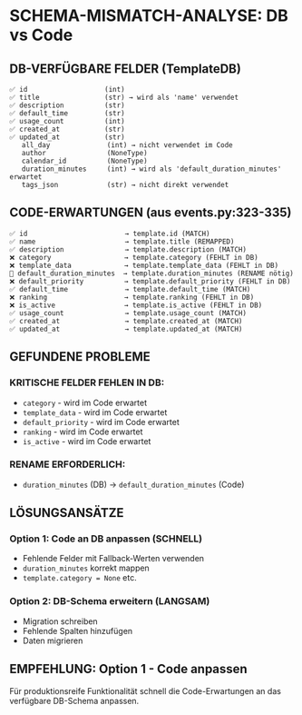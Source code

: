 # SCHEMA-MISMATCH-ANALYSE: DB vs Code

## DB-VERFÜGBARE FELDER (TemplateDB)
```
✅ id                   (int)
✅ title                (str) → wird als 'name' verwendet
✅ description          (str)
✅ default_time         (str)
✅ usage_count          (int)
✅ created_at           (str)
✅ updated_at           (str)
   all_day              (int) → nicht verwendet im Code
   author               (NoneType)
   calendar_id          (NoneType)
   duration_minutes     (int) → wird als 'default_duration_minutes' erwartet
   tags_json            (str) → nicht direkt verwendet
```

## CODE-ERWARTUNGEN (aus events.py:323-335)
```
✅ id                        → template.id (MATCH)
✅ name                      → template.title (REMAPPED)
✅ description               → template.description (MATCH)
❌ category                  → template.category (FEHLT in DB)
❌ template_data             → template.template_data (FEHLT in DB)
🔄 default_duration_minutes  → template.duration_minutes (RENAME nötig)
❌ default_priority          → template.default_priority (FEHLT in DB)
✅ default_time              → template.default_time (MATCH)
❌ ranking                   → template.ranking (FEHLT in DB)
❌ is_active                 → template.is_active (FEHLT in DB)
✅ usage_count               → template.usage_count (MATCH)
✅ created_at                → template.created_at (MATCH)
✅ updated_at                → template.updated_at (MATCH)
```

## GEFUNDENE PROBLEME

### KRITISCHE FELDER FEHLEN IN DB:
- `category` - wird im Code erwartet
- `template_data` - wird im Code erwartet
- `default_priority` - wird im Code erwartet
- `ranking` - wird im Code erwartet
- `is_active` - wird im Code erwartet

### RENAME ERFORDERLICH:
- `duration_minutes` (DB) → `default_duration_minutes` (Code)

## LÖSUNGSANSÄTZE

### Option 1: Code an DB anpassen (SCHNELL)
- Fehlende Felder mit Fallback-Werten verwenden
- `duration_minutes` korrekt mappen
- `template.category = None` etc.

### Option 2: DB-Schema erweitern (LANGSAM)
- Migration schreiben
- Fehlende Spalten hinzufügen
- Daten migrieren

## EMPFEHLUNG: Option 1 - Code anpassen
Für produktionsreife Funktionalität schnell die Code-Erwartungen an das verfügbare DB-Schema anpassen.